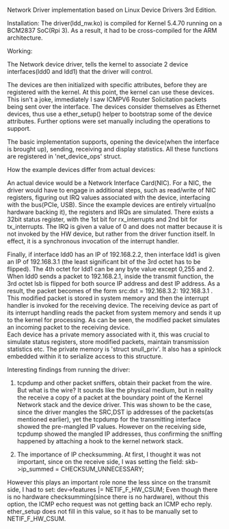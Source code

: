 Network Driver implementation based on Linux Device Drivers 3rd Edition.

Installation:
The driver(ldd\_nw.ko) is compiled for Kernel 5.4.70 running on a BCM2837 SoC(Rpi 3).
As a result, it had to be cross-compiled for the ARM architecture. 

Working:

The Network device driver, tells the kernel to associate 2 device interfaces(ldd0 and ldd1) that the driver will control.

The devices are then initialized with specific attributes, before they are registered with the kernel. At this point, the kernel can use these devices. This isn't a joke, immediately I saw ICMPV6 Router Solicitation packets being sent over the interface.
The devices consider themselves as Ethernet devices, thus use a ether\_setup() helper to bootstrap some of the device attributes. Further options were set manually including the operations to support.

The basic implementation supports, opening the device(when the interface is brought up), sending, receiving and display statistics. All these functions are registered in 'net\_device\_ops' struct.

How the example devices differ from actual devices:

An actual device would be a Network Interface Card(NIC). For a NIC, the driver would have to engage in additional steps, such as read/write of NIC registers, figuring out IRQ values associated with the device, interfacing with the bus(PCIe, USB). 
Since the example devices are entirely virtual(no hardware backing it), the registers and IRQs are simulated. There exists a 32bit status register, with the 1st bit for rx\_interrupts and 2nd bit for tx\_interrupts. The IRQ is given a value of 0 and does not matter because it is not invoked by the HW device, but rather from the driver function itself. In effect, it is a synchronous invocation of the interrupt handler. 

Finally, if interface ldd0 has an IP of 192.168.2.2, then interface ldd1 is given an IP of 192.168.3.1 (the least significant bit of the 3rd octet has to be flipped). The 4th octet for ldd1 can be any byte value except 0,255 and 2.  
When ldd0 sends a packet to 192.168.2.1, inside the transmit function, the 3rd octet lsb is flipped for both source IP address and dest IP address. 
As a result, the packet becomes of the form src:dst = 192.168.3.2: 192.168.3.1 . This modified packet is stored in system memory and then the interrupt handler is invoked for the receiving device. 
The receiving device as part of its interrupt handling reads the packet from system memory and sends it up to the kernel for processing. As can be seen, the modified packet simulates an incoming packet to the receiving device.  
Each device has a private memory associated with it, this was crucial to simulate status registers, store modified packets, maintain transmission statistics etc. The private memory is 'struct snull\_priv'. It also has a spinlock embedded within it to serialize access to this structure. 

Interesting findings from running the driver:

1) tcpdump and other packet sniffers, obtain their packet from the wire. But what is the wire? It sounds like the physical medium, but in reality the receive a copy of a packet at the boundary point of the Kernel Network stack and the device driver. 
This was shown to be the case, since the driver mangles the SRC,DST ip addresses of the packets(as mentioned earlier), yet the tcpdump for the transmitting interface showed the pre-mangled IP values. 
However on the receiving side, tcpdump showed the mangled IP addresses, thus confirming the sniffing happened by attaching a hook to the kernel network stack. 

2) The importance of IP checksumming. At first, I thought it was not important, since on the receive side, I was setting the field:
skb-\>ip\_summed = CHECKSUM\_UNNECESSARY; 

 However this plays an important role none the less since on the transmit side, I had to set:
 dev-\>features |= NETIF\_F\_HW\_CSUM;
 Even though there is no hardware checksumming(since there is no hardware), without this option, the ICMP echo request was not getting back an ICMP echo reply. ether\_setup does not fill in this value, so it has to be manually set to NETIF\_F\_HW\_CSUM. 
